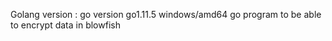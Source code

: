 Golang version : go version go1.11.5 windows/amd64
go program to be able to encrypt data in blowfish